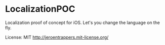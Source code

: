 LocalizationPOC
===============

Localization proof of concept for iOS. Let's you change the language on the fly.


License: MIT http://jeroentrappers.mit-license.org/
